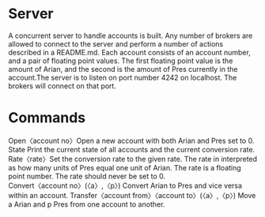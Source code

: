 # Server
A concurrent server to handle accounts is built.  Any number of brokers are allowed to connect to the server and perform a number of actions described in a README.md. Each account consists of an account number, and a pair of floating point values. The first floating point value is the amount of Arian, and the second is the amount of Pres currently in the account.The server is to listen on port number 4242 on localhost.  The brokers will connect on that port.
# Commands
Open〈account no〉Open a new account with both Arian and Pres set to 0.
State Print  the  current  state  of  all  accounts  and  the  current  conversion  rate. 
Rate〈rate〉Set the conversion rate to the given rate. The rate in interpreted as how many units of Pres equal one unit of Arian. The rate is a floating point number. The rate should never be set to 0.\
Convert〈account no〉(〈a〉,〈p〉) Convert Arian to Pres and vice versa within an account.
Transfer〈account from〉〈account to〉(〈a〉,〈p〉) Move a Arian and p Pres from one account to another.


